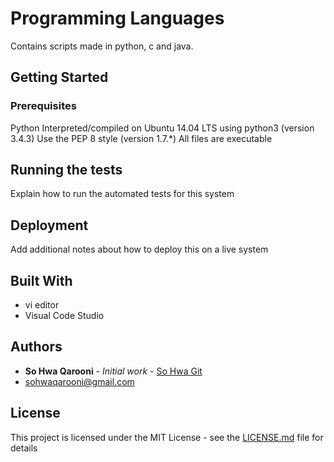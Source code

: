 # Programming Languages

Contains scripts made in python, c and java.

## Getting Started


### Prerequisites
Python
Interpreted/compiled on Ubuntu 14.04 LTS using python3 (version 3.4.3)
Use the PEP 8 style (version 1.7.*)
All files are executable


## Running the tests

Explain how to run the automated tests for this system


## Deployment

Add additional notes about how to deploy this on a live system

## Built With

* vi editor
* Visual Code Studio


## Authors

* **So Hwa Qarooni** - *Initial work* - [So Hwa Git](https://github.com/sohwaqarooni)
* sohwaqarooni@gmail.com

## License

This project is licensed under the MIT License - see the [LICENSE.md](LICENSE.md) file for details


